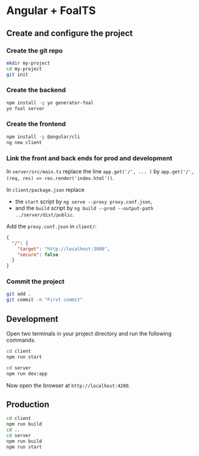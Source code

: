 # Angular + FoalTS

## Create and configure the project

### Create the git repo

```bash
mkdir my-project
cd my-project
git init
```

### Create the backend

```bash
npm install -g yo generator-foal
yo foal server
```

### Create the frontend

```bash
npm install -g @angular/cli
ng new client
```

### Link the front and back ends for prod and development

In `server/src/main.ts` replace the line `app.get('/', ... )` by `app.get('/', (req, res) => res.render('index.html'))`.

In `client/package.json` replace
- the `start` script by `ng serve --proxy proxy.conf.json`,
- and the `build` script by `ng build --prod --output-path ../server/dist/public`.

Add the `proxy.conf.json` in `client/`:
```json
{
  "/": {
    "target": "http://localhost:3000",
    "secure": false
  }
}
```

### Commit the project

```bash
git add .
git commit -m "First commit"
```

## Development

Open two terminals in your project directory and run the following commands.

```bash
cd client
npm run start
```

```bash
cd server
npm run dev:app
```

Now open the browser at `http://localhost:4200`.

## Production

```bash
cd client
npm run build
cd ..
cd server
npm run build
npm run start
```
